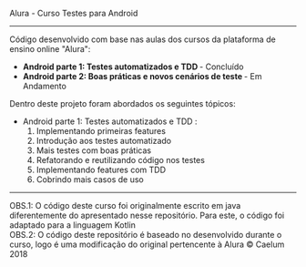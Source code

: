 Alura - Curso Testes para Android
<hr>
Código desenvolvido com base nas aulas dos cursos da plataforma de ensino online "Alura": 
<ul>
  <li> <strong> Android parte 1: Testes automatizados e TDD </strong> - Concluído </li>
  <li> <strong> Android parte 2: Boas práticas e novos cenários de teste </strong> - Em Andamento </li>
</ul>

Dentro deste projeto foram abordados os seguintes tópicos:    
<ul>
  <li>
    Android parte 1: Testes automatizados e TDD :
    <ol>
      <li>Implementando primeiras features</li>
      <li>Introdução aos testes automatizado</li>
      <li>Mais testes com boas práticas</li>
      <li>Refatorando e reutilizando código nos testes</li>
      <li>Implementando features com TDD</li>
      <li>Cobrindo mais casos de uso</li>
  </ol>
  </li>
</ul>

<hr>
OBS.1: O código deste curso foi originalmente escrito em java diferentemente do apresentado nesse repositório. Para este, o código foi adaptado para a linguagem Kotlin <br>
OBS.2: O código deste repositório é baseado no desenvolvido durante o curso, logo é uma modificação do original pertencente à Alura © Caelum 2018
